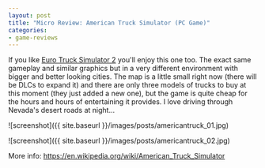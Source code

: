 ```yaml
---
layout: post
title: "Micro Review: American Truck Simulator (PC Game)"
categories:
- game-reviews
---
```


<p>If you like <a href="http://blog.binarynonsense.com/2016/01/10/micro-review-euro-truck-2-pc/">Euro Truck Simulator 2</a> you'll enjoy this one too. The exact same gameplay and similar graphics but in a very different environment with bigger and better looking cities. The map is a little small right now (there will be DLCs to expand it) and there are only three models of trucks to buy at this moment (they just added a new one), but the game is quite cheap for the hours and hours of entertaining it provides. I love driving through Nevada's desert roads at night...</p>


![screenshot]({{ site.baseurl }}/images/posts/americantruck_01.jpg)


![screenshot]({{ site.baseurl }}/images/posts/americantruck_02.jpg)


<p>More info: <a href="https://en.wikipedia.org/wiki/American_Truck_Simulator">https://en.wikipedia.org/wiki/American_Truck_Simulator</a></p>
